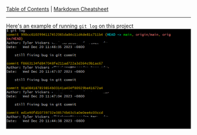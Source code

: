 [Table of Contents](../README.md) | [Markdown Cheatsheet](/Markdown%20Cheatsheet.md)
___

Here's an example of running `git log` on this project
![git log](../images/git-log.png)
